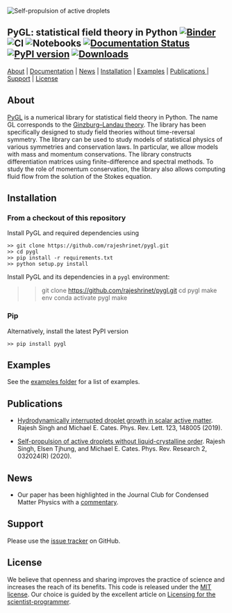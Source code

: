 ![Self-propulsion of active droplets](https://raw.githubusercontent.com/rajeshrinet/pygl/master/examples/banner.jpeg)
## PyGL: statistical field theory in Python [![Binder](https://mybinder.org/badge_logo.svg)](https://mybinder.org/v2/gh/rajeshrinet/pygl/master?filepath=examples) ![CI](https://github.com/rajeshrinet/pygl/workflows/CI/badge.svg) ![Notebooks](https://github.com/rajeshrinet/pygl/workflows/Notebooks/badge.svg) [![Documentation Status](https://readthedocs.org/projects/pygl/badge/?version=latest)](https://pygl.readthedocs.io/en/latest/?badge=latest)[![PyPI version](https://badge.fury.io/py/pygl.svg)](https://badge.fury.io/py/pygl) [![Downloads](https://pepy.tech/badge/pygl)](https://pepy.tech/project/pygl)

[About](#about) |  [Documentation](https://pygl.readthedocs.io/en/latest/) | [News](#news) | [Installation](#installation) | [Examples](#examples) | [Publications ](#publications)| [Support](#support) | [License](#license)


## About
[PyGL](https://github.com/rajeshrinet/pygl) is a numerical library for statistical field theory in Python. The name GL corresponds to the [Ginzburg–Landau theory](https://en.wikipedia.org/wiki/Ginzburg%E2%80%93Landau_theory). The library has been specifically designed to study field theories without time-reversal symmetry. The library can be used to study models of statistical physics of various symmetries and conservation laws. In particular, we allow models with mass and momentum conservations. The library constructs differentiation matrices using finite-difference and spectral methods. To study the role of momentum conservation, the library also allows computing fluid flow from the solution of the Stokes equation. 

 

## Installation

### From a checkout of this repository

Install PyGL and required dependencies using

```
>> git clone https://github.com/rajeshrinet/pygl.git
>> cd pygl
>> pip install -r requirements.txt
>> python setup.py install
``` 

Install PyGL and its dependencies in a `pygl` environment:

>> git clone https://github.com/rajeshrinet/pygl.git
>> cd pygl
>> make env
>> conda activate pygl
>> make

### Pip
Alternatively, install the latest PyPI version

```
>> pip install pygl 
```


## Examples

See the [examples folder](https://github.com/rajeshrinet/pygl/tree/master/examples) for a list of examples. 

## Publications
* [Hydrodynamically interrupted droplet growth in scalar active matter](https://doi.org/10.1103/PhysRevLett.123.148005). Rajesh Singh and Michael E. Cates. Phys. Rev. Lett. 123, 148005 (2019).

* [Self-propulsion of active droplets without liquid-crystalline order](https://journals.aps.org/prresearch/abstract/10.1103/PhysRevResearch.2.032024). Rajesh Singh, Elsen Tjhung, and Michael E. Cates. Phys. Rev. Research 2, 032024(R) (2020).


## News
* Our paper has been highlighted in the Journal Club for Condensed Matter Physics with a [commentary](https://doi.org/10.36471/JCCM_March_2020_01).


## Support
Please use the [issue tracker](https://github.com/rajeshrinet/pygl/issues) on GitHub.

## License
We believe that openness and sharing improves the practice of science and increases the reach of its benefits. This code is released under the [MIT license](http://opensource.org/licenses/MIT). Our choice is guided by the excellent article on [Licensing for the scientist-programmer](http://www.ploscompbiol.org/article/info%3Adoi%2F10.1371%2Fjournal.pcbi.1002598). 


